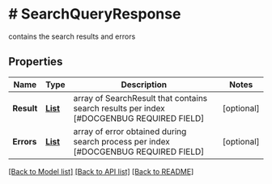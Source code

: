 # # SearchQueryResponse
contains the search results and errors

## Properties 


Name | Type | Description | Notes
------------ | ------------- | ------------- | -------------
**Result**| [**List<SearchResult>**](SearchResult.md) | array of SearchResult that contains search results per index [#DOCGENBUG REQUIRED FIELD]  | [optional]
**Errors**| [**List<SearchQueryError>**](SearchQueryError.md) | array of error obtained during search process per index [#DOCGENBUG REQUIRED FIELD]  | [optional]


[[Back to Model list]](../../README.md#models) [[Back to API list]](../../README.md#endpoints) [[Back to README]](../../README.md)

